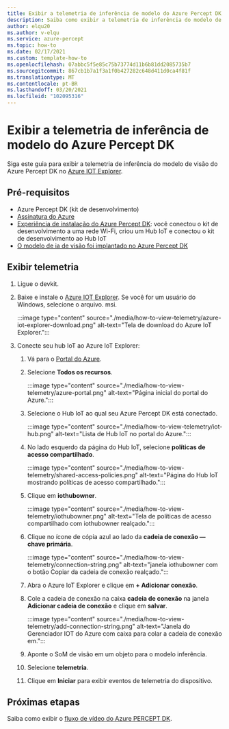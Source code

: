 ```yaml
---
title: Exibir a telemetria de inferência de modelo do Azure Percept DK
description: Saiba como exibir a telemetria de inferência do modelo de visão do Azure Percept DK no Azure IoT Explorer
author: elqu20
ms.author: v-elqu
ms.service: azure-percept
ms.topic: how-to
ms.date: 02/17/2021
ms.custom: template-how-to
ms.openlocfilehash: 07abbc5f5e85c75b73774d11b6b81dd2085735b7
ms.sourcegitcommit: 867cb1b7a1f3a1f0b427282c648d411d0ca4f81f
ms.translationtype: MT
ms.contentlocale: pt-BR
ms.lasthandoff: 03/20/2021
ms.locfileid: "102095316"
---
```

# <a name="view-your-azure-percept-dks-model-inference-telemetry"></a>Exibir a telemetria de inferência de modelo do Azure Percept DK

Siga este guia para exibir a telemetria de inferência do modelo de visão do Azure Percept DK no [Azure IOT Explorer](https://github.com/Azure/azure-iot-explorer/releases).

## <a name="prerequisites"></a>Pré-requisitos

- Azure Percept DK (kit de desenvolvimento)
- [Assinatura do Azure](https://azure.microsoft.com/free/)
- [Experiência de instalação do Azure Percept DK](./quickstart-percept-dk-set-up.md): você conectou o kit de desenvolvimento a uma rede Wi-Fi, criou um Hub IoT e conectou o kit de desenvolvimento ao Hub IoT
- [O modelo de ia de visão foi implantado no Azure Percept DK](./how-to-deploy-model.md)

## <a name="view-telemetry"></a>Exibir telemetria

1. Ligue o devkit.

1. Baixe e instale o [Azure IOT Explorer](https://github.com/Azure/azure-iot-explorer/releases). Se você for um usuário do Windows, selecione o arquivo. msi.

    :::image type="content" source="./media/how-to-view-telemetry/azure-iot-explorer-download.png" alt-text="Tela de download do Azure IoT Explorer.":::

1. Conecte seu hub IoT ao Azure IoT Explorer:

    1. Vá para o [Portal do Azure](https://portal.azure.com).

    1. Selecione **Todos os recursos**.

        :::image type="content" source="./media/how-to-view-telemetry/azure-portal.png" alt-text="Página inicial do portal do Azure.":::

    1. Selecione o Hub IoT ao qual seu Azure Percept DK está conectado.

        :::image type="content" source="./media/how-to-view-telemetry/iot-hub.png" alt-text="Lista de Hub IoT no portal do Azure.":::

    1. No lado esquerdo da página do Hub IoT, selecione **políticas de acesso compartilhado**.

        :::image type="content" source="./media/how-to-view-telemetry/shared-access-policies.png" alt-text="Página do Hub IoT mostrando políticas de acesso compartilhado.":::

    1. Clique em **iothubowner**.

        :::image type="content" source="./media/how-to-view-telemetry/iothubowner.png" alt-text="Tela de políticas de acesso compartilhado com iothubowner realçado.":::

    1. Clique no ícone de cópia azul ao lado da **cadeia de conexão — chave primária**.

        :::image type="content" source="./media/how-to-view-telemetry/connection-string.png" alt-text="janela iothubowner com o botão Copiar da cadeia de conexão realçado.":::

    1. Abra o Azure IoT Explorer e clique em **+ Adicionar conexão**.

    1. Cole a cadeia de conexão na caixa **cadeia de conexão** na janela **Adicionar cadeia de conexão** e clique em **salvar**.

        :::image type="content" source="./media/how-to-view-telemetry/add-connection-string.png" alt-text="Janela do Gerenciador IOT do Azure com caixa para colar a cadeia de conexão em.":::

    1. Aponte o SoM de visão em um objeto para o modelo inferência.

    1. Selecione **telemetria**.

    1. Clique em **Iniciar** para exibir eventos de telemetria do dispositivo.

## <a name="next-steps"></a>Próximas etapas
Saiba como exibir o [fluxo de vídeo do Azure PERCEPT DK](./how-to-view-video-stream.md).
